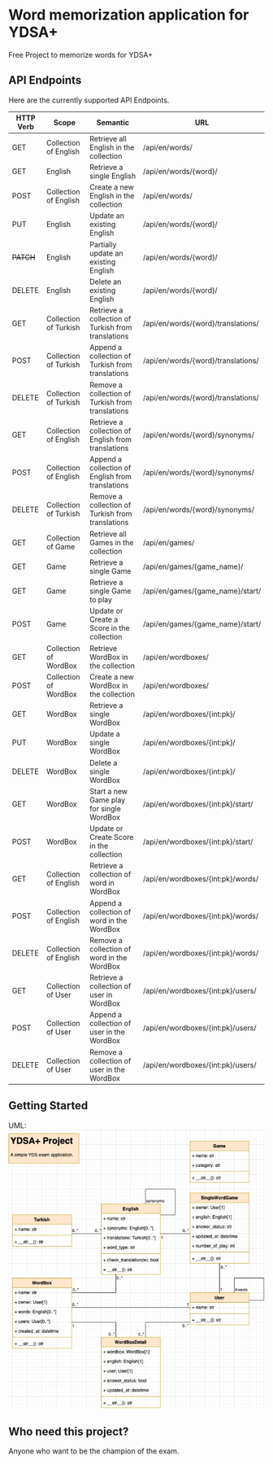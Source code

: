 # Word memorization application for YDSA+

Free Project to memorize words for YDSA+

## API Endpoints

Here are the currently supported API Endpoints.  

| HTTP Verb | Scope                 | Semantic                                           | URL                                |
|-----------|-----------------------|----------------------------------------------------|------------------------------------|
| GET       | Collection of English | Retrieve all English in the collection             | /api/en/words/                     |
| GET       | English               | Retrieve a single English                          | /api/en/words/{word}/              |
| POST      | Collection of English | Create a new English in the collection             | /api/en/words/                     |
| PUT       | English               | Update an existing English                         | /api/en/words/{word}/              |
| ~~PATCH~~ | English               | Partially update an existing English               | /api/en/words/{word}/              |
| DELETE    | English               | Delete an existing English                         | /api/en/words/{word}/              |
| GET       | Collection of Turkish | Retrieve a collection of Turkish from translations | /api/en/words/{word}/translations/ |
| POST      | Collection of Turkish | Append a collection of Turkish from translations   | /api/en/words/{word}/translations/ |
| DELETE    | Collection of Turkish | Remove a collection of Turkish from translations   | /api/en/words/{word}/translations/ |
| GET       | Collection of English | Retrieve a collection of English from translations | /api/en/words/{word}/synonyms/     |
| POST      | Collection of English | Append a collection of English from translations   | /api/en/words/{word}/synonyms/     |
| DELETE    | Collection of Turkish | Remove a collection of Turkish from translations   | /api/en/words/{word}/synonyms/     |
| GET       | Collection of Game    | Retrieve all Games in the collection               | /api/en/games/                     |
| GET       | Game                  | Retrieve a single Game                             | /api/en/games/{game_name}/         |
| GET       | Game                  | Retrieve a single Game to play                     | /api/en/games/{game_name}/start/   |
| POST      | Game                  | Update or Create a Score in the collection         | /api/en/games/{game_name}/start/   |
| GET       | Collection of WordBox | Retrieve WordBox in the collection                 | /api/en/wordboxes/                 |
| POST      | Collection of WordBox | Create a new WordBox in the collection             | /api/en/wordboxes/                 |
| GET       | WordBox               | Retrieve a single WordBox                          | /api/en/wordboxes/{int:pk}/        |
| PUT       | WordBox               | Update a single WordBox                            | /api/en/wordboxes/{int:pk}/        |
| DELETE    | WordBox               | Delete a single WordBox                            | /api/en/wordboxes/{int:pk}/        |
| GET       | WordBox               | Start a new Game play for single WordBox           | /api/en/wordboxes/{int:pk}/start/  |
| POST      | WordBox               | Update or Create Score in the collection           | /api/en/wordboxes/{int:pk}/start/  |
| GET       | Collection of English | Retrieve a collection of word in WordBox           | /api/en/wordboxes/{int:pk}/words/  |
| POST      | Collection of English | Append a collection of word in the WordBox         | /api/en/wordboxes/{int:pk}/words/  |
| DELETE    | Collection of English | Remove a collection of word in the WordBox         | /api/en/wordboxes/{int:pk}/words/  |
| GET       | Collection of User    | Retrieve a collection of user in WordBox           | /api/en/wordboxes/{int:pk}/users/  |
| POST      | Collection of User    | Append a collection of user in the WordBox         | /api/en/wordboxes/{int:pk}/users/  |
| DELETE    | Collection of User    | Remove a collection of user in the WordBox         | /api/en/wordboxes/{int:pk}/users/  |

## Getting Started
UML:
![UML DIAGRAM](ydsa_uml.jpg)

## Who need this project?

Anyone who want to be the champion of the exam.